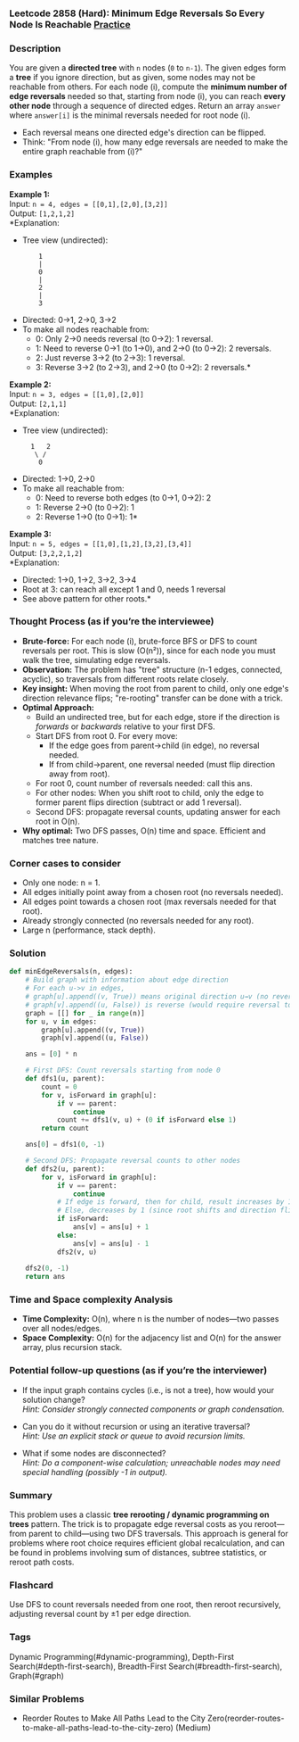 ### Leetcode 2858 (Hard): Minimum Edge Reversals So Every Node Is Reachable [Practice](https://leetcode.com/problems/minimum-edge-reversals-so-every-node-is-reachable)

### Description  
You are given a **directed tree** with `n` nodes (`0` to `n-1`). The given edges form a **tree** if you ignore direction, but as given, some nodes may not be reachable from others. For each node \(i\), compute the **minimum number of edge reversals** needed so that, starting from node \(i\), you can reach **every other node** through a sequence of directed edges. Return an array `answer` where `answer[i]` is the minimal reversals needed for root node \(i\).

- Each reversal means one directed edge's direction can be flipped.
- Think: "From node \(i\), how many edge reversals are needed to make the entire graph reachable from \(i\)?"

### Examples  

**Example 1:**  
Input: `n = 4, edges = [[0,1],[2,0],[3,2]]`  
Output: `[1,2,1,2]`  
*Explanation:  
- Tree view (undirected):  
  ```
      1
      |
      0
      |
      2
      |
      3
  ```
- Directed: 0→1, 2→0, 3→2  
- To make all nodes reachable from:
    - 0: Only 2→0 needs reversal (to 0→2): 1 reversal.
    - 1: Need to reverse 0→1 (to 1→0), and 2→0 (to 0→2): 2 reversals.
    - 2: Just reverse 3→2 (to 2→3): 1 reversal.
    - 3: Reverse 3→2 (to 2→3), and 2→0 (to 0→2): 2 reversals.*

**Example 2:**  
Input: `n = 3, edges = [[1,0],[2,0]]`  
Output: `[2,1,1]`  
*Explanation:  
- Tree view (undirected):  
  ```
    1   2
     \ /
      0
  ```
- Directed: 1→0, 2→0  
- To make all reachable from:
  - 0: Need to reverse both edges (to 0→1, 0→2): 2
  - 1: Reverse 2→0 (to 0→2): 1
  - 2: Reverse 1→0 (to 0→1): 1*

**Example 3:**  
Input: `n = 5, edges = [[1,0],[1,2],[3,2],[3,4]]`  
Output: `[3,2,2,1,2]`  
*Explanation:  
- Directed: 1→0, 1→2, 3→2, 3→4  
- Root at 3: can reach all except 1 and 0, needs 1 reversal
- See above pattern for other roots.*

### Thought Process (as if you’re the interviewee)  

- **Brute-force:** For each node \(i\), brute-force BFS or DFS to count reversals per root. This is slow (O(n²)), since for each node you must walk the tree, simulating edge reversals.  
- **Observation:** The problem has "tree" structure (n-1 edges, connected, acyclic), so traversals from different roots relate closely.
- **Key insight:** When moving the root from parent to child, only one edge's direction relevance flips; "re-rooting" transfer can be done with a trick.
- **Optimal Approach:**
  - Build an undirected tree, but for each edge, store if the direction is *forwards* or *backwards* relative to your first DFS.
  - Start DFS from root 0. For every move:
      - If the edge goes from parent→child (in edge), no reversal needed.
      - If from child→parent, one reversal needed (must flip direction away from root).
  - For root 0, count number of reversals needed: call this ans.
  - For other nodes: When you shift root to child, only the edge to former parent flips direction (subtract or add 1 reversal).
  - Second DFS: propagate reversal counts, updating answer for each root in O(n).
- **Why optimal:** Two DFS passes, O(n) time and space. Efficient and matches tree nature.

### Corner cases to consider  
- Only one node: n = 1.
- All edges initially point away from a chosen root (no reversals needed).
- All edges point towards a chosen root (max reversals needed for that root).
- Already strongly connected (no reversals needed for any root).
- Large n (performance, stack depth).

### Solution

```python
def minEdgeReversals(n, edges):
    # Build graph with information about edge direction
    # For each u->v in edges, 
    # graph[u].append((v, True)) means original direction u→v (no reversal), 
    # graph[v].append((u, False)) is reverse (would require reversal to reach u→v)
    graph = [[] for _ in range(n)]
    for u, v in edges:
        graph[u].append((v, True))
        graph[v].append((u, False))

    ans = [0] * n

    # First DFS: Count reversals starting from node 0
    def dfs1(u, parent):
        count = 0
        for v, isForward in graph[u]:
            if v == parent:
                continue
            count += dfs1(v, u) + (0 if isForward else 1)
        return count

    ans[0] = dfs1(0, -1)

    # Second DFS: Propagate reversal counts to other nodes
    def dfs2(u, parent):
        for v, isForward in graph[u]:
            if v == parent:
                continue
            # If edge is forward, then for child, result increases by 1;
            # Else, decreases by 1 (since root shifts and direction flips)
            if isForward:
                ans[v] = ans[u] + 1
            else:
                ans[v] = ans[u] - 1
            dfs2(v, u)
            
    dfs2(0, -1)
    return ans
```

### Time and Space complexity Analysis  

- **Time Complexity:** O(n), where n is the number of nodes—two passes over all nodes/edges.
- **Space Complexity:** O(n) for the adjacency list and O(n) for the answer array, plus recursion stack.

### Potential follow-up questions (as if you’re the interviewer)  

- If the input graph contains cycles (i.e., is not a tree), how would your solution change?  
  *Hint: Consider strongly connected components or graph condensation.*

- Can you do it without recursion or using an iterative traversal?  
  *Hint: Use an explicit stack or queue to avoid recursion limits.*

- What if some nodes are disconnected?  
  *Hint: Do a component-wise calculation; unreachable nodes may need special handling (possibly -1 in output).*

### Summary
This problem uses a classic **tree rerooting / dynamic programming on trees** pattern. The trick is to propagate edge reversal costs as you reroot—from parent to child—using two DFS traversals. This approach is general for problems where root choice requires efficient global recalculation, and can be found in problems involving sum of distances, subtree statistics, or reroot path costs.


### Flashcard
Use DFS to count reversals needed from one root, then reroot recursively, adjusting reversal count by ±1 per edge direction.

### Tags
Dynamic Programming(#dynamic-programming), Depth-First Search(#depth-first-search), Breadth-First Search(#breadth-first-search), Graph(#graph)

### Similar Problems
- Reorder Routes to Make All Paths Lead to the City Zero(reorder-routes-to-make-all-paths-lead-to-the-city-zero) (Medium)
